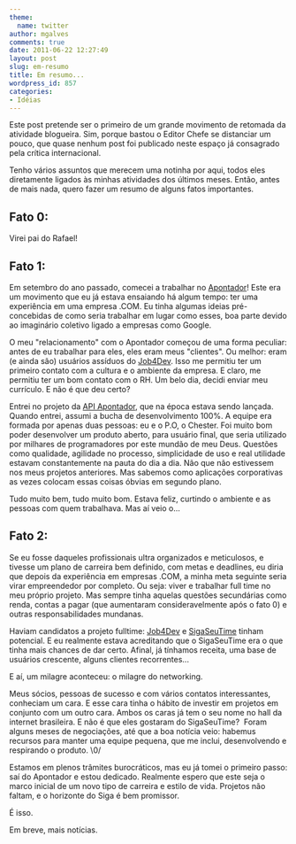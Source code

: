```yaml
---
theme:
  name: twitter
author: mgalves
comments: true
date: 2011-06-22 12:27:49
layout: post
slug: em-resumo
title: Em resumo...
wordpress_id: 857
categories:
- Idéias
---
```


Este post pretende ser o primeiro de um grande movimento de retomada da atividade blogueira. Sim, porque bastou o Editor Chefe se distanciar um pouco, que quase nenhum post foi publicado neste espaço já consagrado pela crítica internacional.

Tenho vários assuntos que merecem uma notinha por aqui, todos eles diretamente ligados às minhas atividades dos últimos meses. Então, antes de mais nada, quero fazer um resumo de alguns fatos importantes.


## Fato 0:


Virei pai do Rafael!




## Fato 1:


Em setembro do ano passado, comecei a trabalhar no [Apontador](http://apontador.com.br)! Este era um movimento que eu já estava ensaiando há algum tempo: ter uma experiência em uma empresa .COM. Eu tinha algumas ideias pré-concebidas de como seria trabalhar em lugar como esses, boa parte devido ao imaginário coletivo ligado a empresas como Google.

O meu "relacionamento" com o Apontador começou de uma forma peculiar: antes de eu trabalhar para eles, eles eram meus "clientes". Ou melhor: eram (e ainda são) usuários assíduos do [Job4Dev](http://job4dev.com). Isso me permitiu ter um primeiro contato com a cultura e o ambiente da empresa. E claro, me permitiu ter um bom contato com o RH. Um belo dia, decidi enviar meu currículo. E não é que deu certo?

Entrei no projeto da [API Apontador](http://api.apontador.com.br), que na época estava sendo lançada. Quando entrei, assumi a bucha de desenvolvimento 100%. A equipe era formada por apenas duas pessoas: eu e o P.O, o Chester. Foi muito bom poder desenvolver um produto aberto, para usuário final, que seria utilizado por milhares de programadores por este mundão de meu Deus. Questões como qualidade, agilidade no processo, simplicidade de uso e real utilidade estavam constantemente na pauta do dia a dia. Não que não estivessem nos meus projetos anteriores. Mas sabemos como aplicações corporativas as vezes colocam essas coisas óbvias em segundo plano.

Tudo muito bem, tudo muito bom. Estava feliz, curtindo o ambiente e as pessoas com quem trabalhava. Mas aí veio o...




## Fato 2:


Se eu fosse daqueles profissionais ultra organizados e meticulosos, e tivesse um plano de carreira bem definido, com metas e deadlines, eu diria que depois da experiência em empresas .COM, a minha meta seguinte seria virar empreendedor por completo. Ou seja: viver e trabalhar full time no meu próprio projeto. Mas sempre tinha aquelas questões secundárias como renda, contas a pagar (que aumentaram consideravelmente após o fato 0) e outras responsabilidades mundanas.

Haviam candidatos a projeto fulltime: [Job4Dev](http://job4dev.com) e [SigaSeuTime](http://siga.st) tinham potencial. E eu realmente estava acreditando que o SigaSeuTime era o que tinha mais chances de dar certo. Afinal, já tínhamos receita, uma base de usuários crescente, alguns clientes recorrentes...

E aí, um milagre aconteceu: o milagre do networking.

Meus sócios, pessoas de sucesso e com vários contatos interessantes, conheciam um cara. E esse cara tinha o hábito de investir em projetos em conjunto com um outro cara. Ambos os caras já tem o seu nome no hall da internet brasileira. E não é que eles gostaram do SigaSeuTime?  Foram alguns meses de negociações, até que a boa notícia veio: habemus recursos para manter uma equipe pequena, que me inclui, desenvolvendo e respirando o produto. \0/

Estamos em plenos trâmites burocráticos, mas eu já tomei o primeiro passo: saí do Apontador e estou dedicado. Realmente espero que este seja o marco inicial de um novo tipo de carreira e estilo de vida. Projetos não faltam, e o horizonte do Siga é bem promissor.

É isso.

Em breve, mais notícias.


